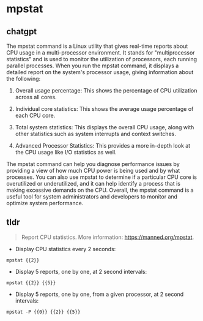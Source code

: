 # mpstat 
## chatgpt 
The mpstat command is a Linux utility that gives real-time reports about CPU usage in a multi-processor environment. It stands for "multiprocessor statistics" and is used to monitor the utilization of processors, each running parallel processes. When you run the mpstat command, it displays a detailed report on the system's processor usage, giving information about the following:

1. Overall usage percentage: This shows the percentage of CPU utilization across all cores.

2. Individual core statistics: This shows the average usage percentage of each CPU core.

3. Total system statistics: This displays the overall CPU usage, along with other statistics such as system interrupts and context switches.

4. Advanced Processor Statistics: This provides a more in-depth look at the CPU usage like I/O statistics as well.

The mpstat command can help you diagnose performance issues by providing a view of how much CPU power is being used and by what processes. You can also use mpstat to determine if a particular CPU core is overutilized or underutilized, and it can help identify a process that is making excessive demands on the CPU. Overall, the mpstat command is a useful tool for system administrators and developers to monitor and optimize system performance. 

## tldr 
 
> Report CPU statistics.
> More information: <https://manned.org/mpstat>.

- Display CPU statistics every 2 seconds:

`mpstat {{2}}`

- Display 5 reports, one by one, at 2 second intervals:

`mpstat {{2}} {{5}}`

- Display 5 reports, one by one, from a given processor, at 2 second intervals:

`mpstat -P {{0}} {{2}} {{5}}`
